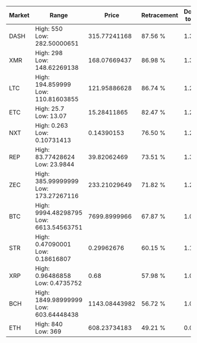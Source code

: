 | Market | Range | Price| Retracement | Doubles to 50% |
| --- | --- | --- | --- | --- |
| DASH | High: 550<br />Low: 282.50000651 | 315.77241168 | 87.56 % | 1.32 |
| XMR | High: 298<br />Low: 148.62269138 | 168.07669437 | 86.98 % | 1.33 |
| LTC | High: 194.859999<br />Low: 110.81603855 | 121.95886628 | 86.74 % | 1.25 |
| ETC | High: 25.7<br />Low: 13.07 | 15.28411865 | 82.47 % | 1.27 |
| NXT | High: 0.263<br />Low: 0.10731413 | 0.14390153 | 76.50 % | 1.29 |
| REP | High: 83.77428624<br />Low: 23.9844 | 39.82062469 | 73.51 % | 1.35 |
| ZEC | High: 385.99999999<br />Low: 173.27267116 | 233.21029649 | 71.82 % | 1.20 |
| BTC | High: 9994.48298795<br />Low: 6613.54563751 | 7699.8999966 | 67.87 % | 1.08 |
| STR | High: 0.47090001<br />Low: 0.18616807 | 0.29962676 | 60.15 % | 1.10 |
| XRP | High: 0.96486858<br />Low: 0.4735752 | 0.68 | 57.98 % | 1.06 |
| BCH | High: 1849.98999999<br />Low: 603.64448438 | 1143.08443982 | 56.72 % | 1.07 |
| ETH | High: 840<br />Low: 369 | 608.23734183 | 49.21 % | 0.00 |
